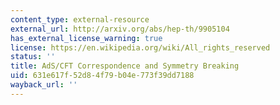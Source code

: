 ```yaml
---
content_type: external-resource
external_url: http://arxiv.org/abs/hep-th/9905104
has_external_license_warning: true
license: https://en.wikipedia.org/wiki/All_rights_reserved
status: ''
title: AdS/CFT Correspondence and Symmetry Breaking
uid: 631e617f-52d8-4f79-b04e-773f39dd7188
wayback_url: ''
---
```


